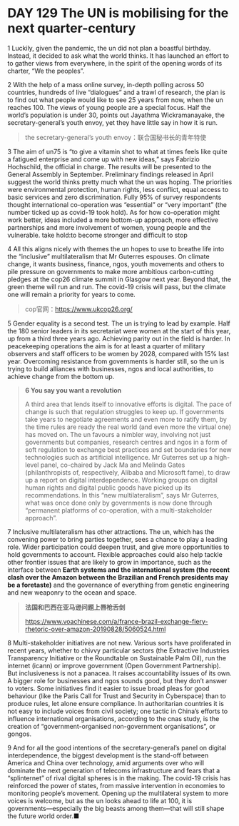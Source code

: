 # DAY 129 The UN is mobilising for the next quarter-century 
1 Luckily, given the pandemic, the un did not plan a boastful birthday. Instead, it decided to ask what the world thinks. It has launched an effort to to gather views from everywhere, in the spirit of the opening words of its charter, “We the peoples”.

2 With the help of a mass online survey, in-depth polling across 50 countries, hundreds of live “dialogues” and a trawl of research, the plan is to find out what people would like to see 25 years from now, when the un reaches 100. The views of young people are a special focus. Half the world’s population is under 30, points out Jayathma Wickramanayake, the secretary-general’s youth envoy, yet they have little say in how it is run.

> the secretary-general’s youth envoy：联合国秘书长的青年特使
>

3 The aim of un75 is “to give a vitamin shot to what at times feels like quite a fatigued enterprise and come up with new ideas,” says Fabrizio Hochschild, the official in charge. The results will be presented to the General Assembly in September. Preliminary findings released in April suggest the world thinks pretty much what the un was hoping. The priorities were environmental protection, human rights, less conflict, equal access to basic services and zero discrimination. Fully 95% of survey respondents thought international co-operation was “essential” or “very important” (the number ticked up as covid-19 took hold). As for how co-operation might work better, ideas included a more bottom-up approach, more effective partnerships and more involvement of women, young people and the vulnerable.
take hold:to become stronger and difficult to stop

4 All this aligns nicely with themes the un hopes to use to breathe life into the “inclusive” multilateralism that Mr Guterres espouses. On climate change, it wants business, finance, ngos, youth movements and others to pile pressure on governments to make more ambitious carbon-cutting pledges at the cop26 climate summit in Glasgow next year. Beyond that, the green theme will run and run. The covid-19 crisis will pass, but the climate one will remain a priority for years to come.

> cop官网：https://www.ukcop26.org/
>

5 Gender equality is a second test. The un is trying to lead by example. Half the 180 senior leaders in its secretariat were women at the start of this year, up from a third three years ago. Achieving parity out in the field is harder. In peacekeeping operations the aim is for at least a quarter of military observers and staff officers to be women by 2028, compared with 15% last year. Overcoming resistance from governments is harder still, so the un is trying to build alliances with businesses, ngos and local authorities, to achieve change from the bottom up.

> **6 You say you want a revolution**
>
> A third area that lends itself to innovative efforts is digital. The pace of change is such that regulation struggles to keep up. If governments take years to negotiate agreements and even more to ratify them, by the time rules are ready the real world (and even more the virtual one) has moved on. The un favours a nimbler way, involving not just governments but companies, research centres and ngos in a form of soft regulation to exchange best practices and set boundaries for new technologies such as artificial intelligence. Mr Guterres set up a high-level panel, co-chaired by Jack Ma and Melinda Gates (philanthropists of, respectively, Alibaba and Microsoft fame), to draw up a report on digital interdependence. Working groups on digital human rights and digital public goods have picked up its recommendations. In this “new multilateralism”, says Mr Guterres, what was once done only by governments is now done through “permanent platforms of co-operation, with a multi-stakeholder approach”.
>

7 Inclusive multilateralism has other attractions. The un, which has the convening power to bring parties together, sees a chance to play a leading role. Wider participation could deepen trust, and give more opportunities to hold governments to account. Flexible approaches could also help tackle other frontier issues that are likely to grow in importance, such as the interface between **Earth systems and the international system (the recent clash over the Amazon between the Brazilian and French presidents may be a foretaste)** and the governance of everything from genetic engineering and new weaponry to the ocean and space.

> **法国和巴西在亚马逊问题上唇枪舌剑**
>
> https://www.voachinese.com/a/france-brazil-exchange-fiery-rhetoric-over-amazon-20190828/5060524.html
>

8 Multi-stakeholder initiatives are not new. Various sorts have proliferated in recent years, whether to chivvy particular sectors (the Extractive Industries Transparency Initiative or the Roundtable on Sustainable Palm Oil), run the internet (icann) or improve government (Open Government Partnership). But inclusiveness is not a panacea. It raises accountability issues of its own. A bigger role for businesses and ngos sounds good, but they don’t answer to voters. Some initiatives find it easier to issue broad pleas for good behaviour (like the Paris Call for Trust and Security in Cyberspace) than to produce rules, let alone ensure compliance. In authoritarian countries it is not easy to include voices from civil society; one tactic in China’s efforts to influence international organisations, according to the cnas study, is the creation of “government-organised non-government organisations”, or gongos.

9 And for all the good intentions of the secretary-general’s panel on digital interdependence, the biggest development is the stand-off between America and China over technology, amid arguments over who will dominate the next generation of telecoms infrastructure and fears that a “splinternet” of rival digital spheres is in the making. The covid-19 crisis has reinforced the power of states, from massive intervention in economies to monitoring people’s movement. Opening up the multilateral system to more voices is welcome, but as the un looks ahead to life at 100, it is governments—especially the big beasts among them—that will still shape the future world order.■

